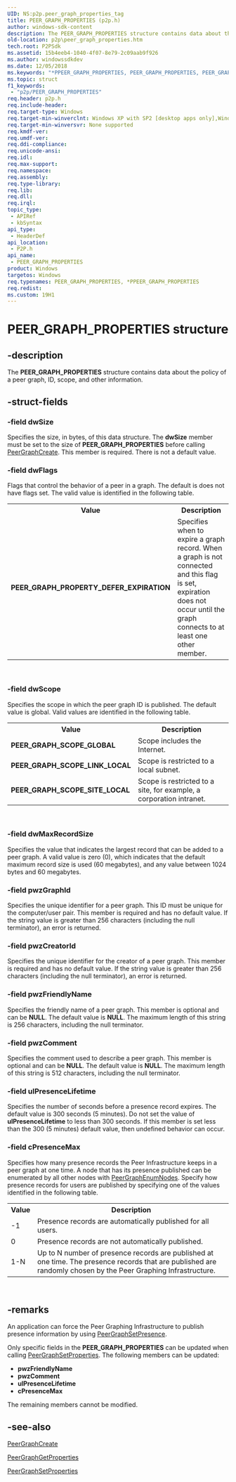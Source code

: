 ```yaml
---
UID: NS:p2p.peer_graph_properties_tag
title: PEER_GRAPH_PROPERTIES (p2p.h)
author: windows-sdk-content
description: The PEER_GRAPH_PROPERTIES structure contains data about the policy of a peer graph, ID, scope, and other information.
old-location: p2p\peer_graph_properties.htm
tech.root: P2PSdk
ms.assetid: 15b4eeb4-1040-4f07-8e79-2c09aab9f926
ms.author: windowssdkdev
ms.date: 12/05/2018
ms.keywords: "*PPEER_GRAPH_PROPERTIES, PEER_GRAPH_PROPERTIES, PEER_GRAPH_PROPERTIES structure [Peer Networking], PPEER_GRAPH_PROPERTIES, PPEER_GRAPH_PROPERTIES structure pointer [Peer Networking], p2p.peer_graph_properties, p2p/PPEER_GRAPH_PROPERTIES, p2p/peer_graph_properties_tag"
ms.topic: struct
f1_keywords: 
 - "p2p/PEER_GRAPH_PROPERTIES"
req.header: p2p.h
req.include-header: 
req.target-type: Windows
req.target-min-winverclnt: Windows XP with SP2 [desktop apps only],Windows XP with SP1 with the Advanced Networking Pack forWindows XP
req.target-min-winversvr: None supported
req.kmdf-ver: 
req.umdf-ver: 
req.ddi-compliance: 
req.unicode-ansi: 
req.idl: 
req.max-support: 
req.namespace: 
req.assembly: 
req.type-library: 
req.lib: 
req.dll: 
req.irql: 
topic_type:
 - APIRef
 - kbSyntax
api_type:
 - HeaderDef
api_location:
 - P2P.h
api_name:
 - PEER_GRAPH_PROPERTIES
product: Windows
targetos: Windows
req.typenames: PEER_GRAPH_PROPERTIES, *PPEER_GRAPH_PROPERTIES
req.redist: 
ms.custom: 19H1
---
```


# PEER_GRAPH_PROPERTIES structure


## -description


The <b>PEER_GRAPH_PROPERTIES</b> structure contains data about the policy of a peer graph, ID, scope, and other information.


## -struct-fields




### -field dwSize

Specifies the size, in bytes, of this data structure.  The <b>dwSize</b> member must be set  to the size of <b>PEER_GRAPH_PROPERTIES</b> before calling <a href="https://docs.microsoft.com/windows/desktop/api/p2p/nf-p2p-peergraphcreate">PeerGraphCreate</a>. This member is required. There is not a default value.


### -field dwFlags

Flags that control  the behavior of a peer in a graph. The default is does not have flags set. The valid value is identified in the following table.

<table>
<tr>
<th>Value</th>
<th>Description</th>
</tr>
<tr>
<td><b>PEER_GRAPH_PROPERTY_DEFER_EXPIRATION</b></td>
<td>Specifies when to expire a graph record. When a graph is not connected and this flag is set, expiration does not occur until the graph connects to at least one other member. </td>
</tr>
</table>
 


### -field dwScope

Specifies the  scope in which the peer graph ID is published. The default value is global.  Valid values are identified in the following table.

<table>
<tr>
<th>Value</th>
<th>Description</th>
</tr>
<tr>
<td><b>PEER_GRAPH_SCOPE_GLOBAL</b></td>
<td>Scope includes the Internet.</td>
</tr>
<tr>
<td><b>PEER_GRAPH_SCOPE_LINK_LOCAL</b></td>
<td>Scope is restricted to a local subnet.</td>
</tr>
<tr>
<td><b>PEER_GRAPH_SCOPE_SITE_LOCAL</b></td>
<td>Scope is restricted to a site, for example, a corporation intranet.</td>
</tr>
</table>
 


### -field dwMaxRecordSize

Specifies the value that indicates the largest record that can be added to a peer graph. A valid value is zero (0), which indicates that the default maximum record size is used (60 megabytes), and any value between 1024 bytes and 60 megabytes.




### -field pwzGraphId

Specifies the unique identifier for a peer graph.  This ID must be unique for the computer/user pair. This member is required  and has no default value. If the string value is greater than 256 characters (including the null terminator), an error is returned.


### -field pwzCreatorId

Specifies the unique identifier for the creator of a peer graph. This member is required  and has no default value. If the string value is greater than 256 characters (including the null terminator), an error is returned.


### -field pwzFriendlyName

Specifies the friendly name of a peer graph. This member is optional and can be <b>NULL</b>. The default value is <b>NULL</b>. The maximum length of this string is 256 characters, including the null terminator.


### -field pwzComment

Specifies the comment used to describe a peer  graph. This member is optional and can be <b>NULL</b>. The default value is <b>NULL</b>. The maximum length of this string is 512 characters, including the null terminator.


### -field ulPresenceLifetime

Specifies the number of seconds before a presence record  expires. The default value is 300  seconds (5 minutes). Do not set the value  of   <b>ulPresenceLifetime</b> to less than 300 seconds. If this member is set less than the 300  (5 minutes) default value, then undefined behavior can occur.


### -field cPresenceMax

Specifies how many presence records the Peer Infrastructure keeps in a peer graph at one time.   A node that has its presence published can be enumerated by all other nodes with  <a href="https://docs.microsoft.com/windows/desktop/api/p2p/nf-p2p-peergraphenumnodes">PeerGraphEnumNodes</a>. Specify how presence records for users are published by specifying one of the values identified in the following table.

<table>
<tr>
<th>Value</th>
<th>Description</th>
</tr>
<tr>
<td>-1</td>
<td>Presence records are automatically published for all users.</td>
</tr>
<tr>
<td>0</td>
<td>Presence records are not automatically published.</td>
</tr>
<tr>
<td>1-N</td>
<td>Up to N number of presence records are  published at one time. The presence records that are published are randomly chosen by the Peer Graphing Infrastructure. </td>
</tr>
</table>
 


## -remarks



An application can force the Peer Graphing Infrastructure to publish presence information by using <a href="https://docs.microsoft.com/windows/desktop/api/p2p/nf-p2p-peergraphsetpresence">PeerGraphSetPresence</a>.

Only specific  fields in the <b>PEER_GRAPH_PROPERTIES</b> can be updated when calling <a href="https://docs.microsoft.com/windows/desktop/api/p2p/nf-p2p-peergraphsetproperties">PeerGraphSetProperties</a>. The following members can be updated:

<ul>
<li><b>pwzFriendlyName</b></li>
<li><b>pwzComment</b></li>
<li><b>ulPresenceLifetime</b></li>
<li><b>cPresenceMax</b></li>
</ul>
The remaining members cannot be modified.  







## -see-also




<a href="https://docs.microsoft.com/windows/desktop/api/p2p/nf-p2p-peergraphcreate">PeerGraphCreate</a>



<a href="https://docs.microsoft.com/windows/desktop/api/p2p/nf-p2p-peergraphgetproperties">PeerGraphGetProperties</a>



<a href="https://docs.microsoft.com/windows/desktop/api/p2p/nf-p2p-peergraphsetproperties">PeerGraphSetProperties</a>
 

 

